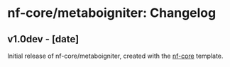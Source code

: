 # nf-core/metaboigniter: Changelog

## v1.0dev - [date]

Initial release of nf-core/metaboigniter, created with the [nf-core](http://nf-co.re/) template.
